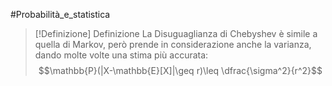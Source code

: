 #Probabilità_e_statistica 
>[!Definizione]  Definizione
>La Disuguaglianza di Chebyshev è simile a quella di Markov, però prende in considerazione anche la varianza, dando molte volte una stima più accurata:
>$$\mathbb{P}(|X-\mathbb{E}[X]|\geq r)\leq \dfrac{\sigma^2}{r^2}$$
>